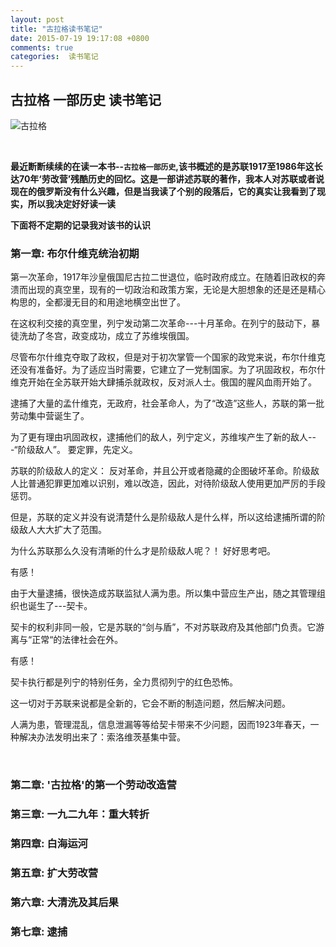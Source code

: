 ```yaml
---
layout: post
title: "古拉格读书笔记"
date: 2015-07-19 19:17:08 +0800
comments: true
categories:  读书笔记
---
```



## 古拉格   一部历史 读书笔记

![古拉格](http://img3.douban.com/lpic/s26016760.jpg)

<br>

 **最近断断续续的在读一本书--`古拉格一部历史`,该书概述的是苏联1917至1986年这长达70年‘劳改营’残酷历史的回忆。这是一部讲述苏联的著作，我本人对苏联或者说现在的俄罗斯没有什么兴趣，但是当我读了个别的段落后，它的真实让我看到了现实，所以我决定好好读一读**
 
**下面将不定期的记录我对该书的认识**

### 第一章: 布尔什维克统治初期


第一次革命，1917年沙皇俄国尼古拉二世退位，临时政府成立。在随着旧政权的奔溃而出现的真空里，现有的一切政治和政策方案，无论是大胆想象的还是还是精心构思的，全都漫无目的和用途地横空出世了。

在这权利交接的真空里，列宁发动第二次革命---十月革命。在列宁的鼓动下，暴徒洗劫了冬宫，政变成功，成立了苏维埃俄国。

尽管布尔什维克夺取了政权，但是对于初次掌管一个国家的政党来说，布尔什维克还没有准备好。为了适应当时需要，它建立了一党制国家。为了巩固政权，布尔什维克开始在全苏联开始大肆捕杀就政权，反对派人士。俄国的腥风血雨开始了。

逮捕了大量的孟什维克，无政府，社会革命人，为了“改造”这些人，苏联的第一批劳动集中营诞生了。


为了更有理由巩固政权，逮捕他们的敌人，列宁定义，苏维埃产生了新的敌人---“阶级敌人”。
要定罪，先定义。

苏联的阶级敌人的定义： 反对革命，并且公开或者隐藏的企图破坏革命。阶级敌人比普通犯罪更加难以识别，难以改造，因此，对待阶级敌人使用更加严厉的手段惩罚。

但是，苏联的定义并没有说清楚什么是阶级敌人是什么样，所以这给逮捕所谓的阶级敌人大大扩大了范围。

为什么苏联那么久没有清晰的什么才是阶级敌人呢？！
好好思考吧。

有感！

由于大量逮捕，很快造成苏联监狱人满为患。所以集中营应生产出，随之其管理组织也诞生了---契卡。

契卡的权利非同一般，它是苏联的“剑与盾”，不对苏联政府及其他部门负责。它游离与“正常“的法律社会在外。

有感！

契卡执行都是列宁的特别任务，全力贯彻列宁的红色恐怖。


这一切对于苏联来说都是全新的，它会不断的制造问题，然后解决问题。

人满为患，管理混乱，信息泄漏等等给契卡带来不少问题，因而1923年春天，一种解决办法发明出来了：索洛维茨基集中营。

<br/>

### 第二章: '古拉格'的第一个劳动改造营

### 第三章: 一九二九年：重大转折

### 第四章: 白海运河

### 第五章: 扩大劳改营

### 第六章: 大清洗及其后果

### 第七章: 逮捕


 
